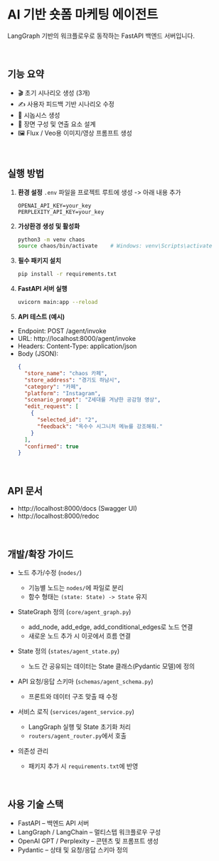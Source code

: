 # AI 기반 숏폼 마케팅 에이전트
LangGraph 기반의 워크플로우로 동작하는 FastAPI 백엔드 서버입니다.  

&nbsp;
## 기능 요약
- 🎬 초기 시나리오 생성 (3개)
- ✍️ 사용자 피드백 기반 시나리오 수정
- 📖 시놉시스 생성
- 🎥 장면 구성 및 연출 요소 설계
- 🖼️ Flux / Veo용 이미지/영상 프롬프트 생성

&nbsp;
## 실행 방법

1. **환경 설정**
    `.env` 파일을 프로젝트 루트에 생성 -> 아래 내용 추가
    ```env
    OPENAI_API_KEY=your_key
    PERPLEXITY_API_KEY=your_key
    ```
    
2. **가상환경 생성 및 활성화**
    ```bash
    python3 -m venv chaos
    source chaos/bin/activate    # Windows: venv\Scripts\activate
    ```

3. **필수 패키지 설치**
    ```bash
    pip install -r requirements.txt
    ```

4. **FastAPI 서버 실행**
    ```bash
    uvicorn main:app --reload
    ```

5. **API 테스트 (예시)**
- Endpoint: POST /agent/invoke
- URL: http://localhost:8000/agent/invoke
- Headers: Content-Type: application/json
- Body (JSON):
    ```json
    {
      "store_name": "chaos 카페",
      "store_address": "경기도 하남시",
      "category": "카페",
      "platform": "Instagram",
      "scenario_prompt": "Z세대를 겨냥한 공감형 영상",
      "edit_request": [
        {
          "selected_id": "2",
          "feedback": "옥수수 시그니처 메뉴를 강조해줘."
        }
      ],
      "confirmed": true
    }
    ```

&nbsp;
## API 문서

- http://localhost:8000/docs (Swagger UI)
- http://localhost:8000/redoc

&nbsp;
## 개발/확장 가이드

- 노드 추가/수정 (`nodes/`)
  - 기능별 노드는 `nodes/`에 파일로 분리
  - 함수 형태는 `(state: State) -> State` 유지

- StateGraph 정의 (`core/agent_graph.py`)
  - add_node, add_edge, add_conditional_edges로 노드 연결
  - 새로운 노드 추가 시 이곳에서 흐름 연결 

- State 정의 (`states/agent_state.py`)
  - 노드 간 공유되는 데이터는 State 클래스(Pydantic 모델)에 정의

- API 요청/응답 스키마 (`schemas/agent_schema.py`)
  - 프론트와 데이터 구조 맞출 때 수정

- 서비스 로직 (`services/agent_service.py`)
  - LangGraph 실행 및 State 초기화 처리
  - `routers/agent_router.py`에서 호출

- 의존성 관리
  - 패키지 추가 시 `requirements.txt`에 반영

&nbsp;
## 사용 기술 스택

- FastAPI – 백엔드 API 서버
- LangGraph / LangChain – 멀티스텝 워크플로우 구성
- OpenAI GPT / Perplexity – 콘텐츠 및 프롬프트 생성
- Pydantic – 상태 및 요청/응답 스키마 정의
